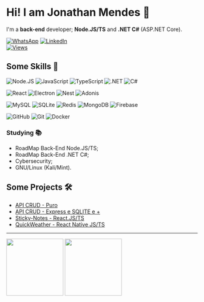 # Hi! I am Jonathan Mendes 👋

I'm a **back-end** developer; **Node.JS/TS** and **.NET C#** (ASP.NET Core).

[![WhatsApp](https://img.shields.io/badge/WhatsApp-25D366?&logo=whatsapp&logoColor=FFF)](https://wa.me/+5521969611153)
[![LinkedIn](https://img.shields.io/badge/LinkedIn-0077B5?&logo=linkedin&logoColor=FFF)](https://www.linkedin.com/in/jonatanbarreiro/)\
[![Views](https://visitcount.itsvg.in/api?id=DevJonathanMendes&label=Profile%20Views&color=4&icon=5&pretty=true)](https://visitcount.itsvg.in)

## Some Skills 🚀

![Node.JS](https://img.shields.io/badge/Node-69A163?&logo=node.js&logoColor=FFF)
![JavaScript](https://img.shields.io/badge/JavaScript-F7E018?&logo=javascript&logoColor=000)
![TypeScript](https://img.shields.io/badge/TypeScript-007ACC?&logo=typescript&logoColor=FFF)
![.NET](https://img.shields.io/badge/.NET-5C2D91?&logo=.net&logoColor=FFF)
![C#](https://img.shields.io/badge/C%23-9A4993?&logo=c-sharp&logoColor=FFF)

![React](https://img.shields.io/badge/React-60DBFC?&logo=react&logoColor=000)
![Electron](https://img.shields.io/badge/Electron-272A38?&logo=electron&logoColor=FFF)
![Nest](https://img.shields.io/badge/Nest-E0234E?&logo=nestjs&logoColor=FFF)
![Adonis](https://img.shields.io/badge/Adonis-5943FE?&logo=adonisjs&logoColor=FFF)

![MySQL](https://img.shields.io/badge/MySQL-26526D?&logo=mysql&logoColor=FFF)
![SQLite](https://img.shields.io/badge/SQLite-003956?&logo=sqlite&logoColor=FFF)
![Redis](https://img.shields.io/badge/Redis-C83632?&logo=redis&logoColor=FFF)
![MongoDB](https://img.shields.io/badge/MongoDB-07AB4F?&logo=mongodb&logoColor=FFF)
![Firebase](https://img.shields.io/badge/Firebase-FFCA29?&logo=firebase&logoColor=FFF)

![GitHub](https://img.shields.io/badge/GitHub-100000?&logo=github&logoColor=FFF)
![Git](https://img.shields.io/badge/GIT-E44C30?&logo=git&logoColor=FFF)
![Docker](https://img.shields.io/badge/Docker-086DD7?&logo=docker&logoColor=FFF)
<!--
![Skill Icons](https://skillicons.dev/icons?i=nodejs,js,ts,dotnet,cs&theme=dark)\
![Skill Icons](https://skillicons.dev/icons?i=react,electron,nest,adonis&theme=dark)\
![Skill Icons](https://skillicons.dev/icons?i=mysql,sqlite,redis,mongodb,firebase&theme=dark)\
![Skill Icons](https://skillicons.dev/icons?i=github,git,docker&theme=dark)
 -->
### Studying 📚

- RoadMap Back-End Node.JS/TS;
- RoadMap Back-End .NET C#;
- Cybersecurity;
- GNU/Linux (Kali/Mint).

## Some Projects 🛠️

- [API CRUD - Puro](https://github.com/DevJonathanMendes/API-CRUD-Sem-Framework)
- [API CRUD - Express e SQLITE e +](https://github.com/DevJonathanMendes/API-CRUD-Express.JS-SQLite)
- [Sticky-Notes - React.JS/TS](https://github.com/DevJonathanMendes/Sticky-Notes)
- [QuickWeather - React Native JS/TS](https://github.com/DevJonathanMendes/QuickWeather)

---
<img height=150 src="https://github-readme-stats.vercel.app/api/?username=devjonathanmendes&show_icons=true&theme=dark" />
<img height=150 src="https://github-readme-stats.vercel.app/api/top-langs/?username=devjonathanmendes&theme=dark&layout=compact" />
